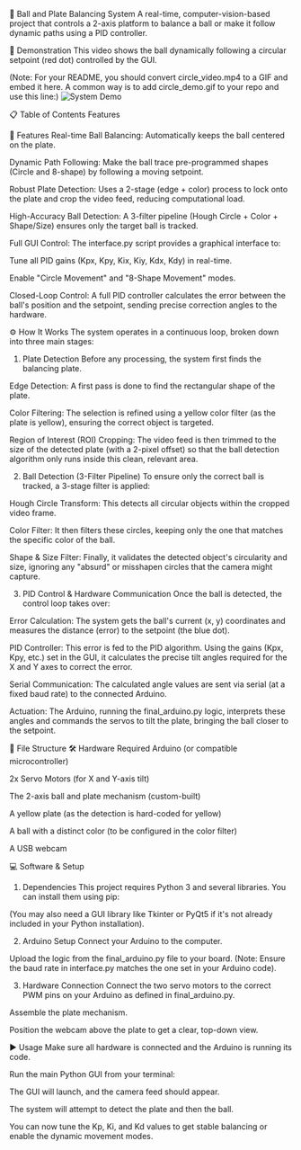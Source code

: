 🤖 Ball and Plate Balancing System
A real-time, computer-vision-based project that controls a 2-axis platform to balance a ball or make it follow dynamic paths using a PID controller.

🎥 Demonstration
This video shows the ball dynamically following a circular setpoint (red dot) controlled by the GUI.

(Note: For your README, you should convert circle_video.mp4 to a GIF and embed it here. A common way is to add circle_demo.gif to your repo and use this line:) ![System Demo](circle_demo.gif)

📋 Table of Contents
Features






🚀 Features
Real-time Ball Balancing: Automatically keeps the ball centered on the plate.

Dynamic Path Following: Make the ball trace pre-programmed shapes (Circle and 8-shape) by following a moving setpoint.

Robust Plate Detection: Uses a 2-stage (edge + color) process to lock onto the plate and crop the video feed, reducing computational load.

High-Accuracy Ball Detection: A 3-filter pipeline (Hough Circle + Color + Shape/Size) ensures only the target ball is tracked.

Full GUI Control: The interface.py script provides a graphical interface to:

Tune all PID gains (Kpx, Kpy, Kix, Kiy, Kdx, Kdy) in real-time.

Enable "Circle Movement" and "8-Shape Movement" modes.

Closed-Loop Control: A full PID controller calculates the error between the ball's position and the setpoint, sending precise correction angles to the hardware.

⚙️ How It Works
The system operates in a continuous loop, broken down into three main stages:

1. Plate Detection
Before any processing, the system first finds the balancing plate.

Edge Detection: A first pass is done to find the rectangular shape of the plate.

Color Filtering: The selection is refined using a yellow color filter (as the plate is yellow), ensuring the correct object is targeted.

Region of Interest (ROI) Cropping: The video feed is then trimmed to the size of the detected plate (with a 2-pixel offset) so that the ball detection algorithm only runs inside this clean, relevant area.

2. Ball Detection (3-Filter Pipeline)
To ensure only the correct ball is tracked, a 3-stage filter is applied:

Hough Circle Transform: This detects all circular objects within the cropped video frame.

Color Filter: It then filters these circles, keeping only the one that matches the specific color of the ball.

Shape & Size Filter: Finally, it validates the detected object's circularity and size, ignoring any "absurd" or misshapen circles that the camera might capture.

3. PID Control & Hardware Communication
Once the ball is detected, the control loop takes over:

Error Calculation: The system gets the ball's current (x, y) coordinates and measures the distance (error) to the setpoint (the blue dot).

PID Controller: This error is fed to the PID algorithm. Using the gains (Kpx, Kpy, etc.) set in the GUI, it calculates the precise tilt angles required for the X and Y axes to correct the error.

Serial Communication: The calculated angle values are sent via serial (at a fixed baud rate) to the connected Arduino.

Actuation: The Arduino, running the final_arduino.py logic, interprets these angles and commands the servos to tilt the plate, bringing the ball closer to the setpoint.

📂 File Structure
🛠 Hardware Required
Arduino (or compatible microcontroller)

2x Servo Motors (for X and Y-axis tilt)

The 2-axis ball and plate mechanism (custom-built)

A yellow plate (as the detection is hard-coded for yellow)

A ball with a distinct color (to be configured in the color filter)

A USB webcam

💻 Software & Setup
1. Dependencies
This project requires Python 3 and several libraries. You can install them using pip:

(You may also need a GUI library like Tkinter or PyQt5 if it's not already included in your Python installation).

2. Arduino Setup
Connect your Arduino to the computer.

Upload the logic from the final_arduino.py file to your board. (Note: Ensure the baud rate in interface.py matches the one set in your Arduino code).

3. Hardware Connection
Connect the two servo motors to the correct PWM pins on your Arduino as defined in final_arduino.py.

Assemble the plate mechanism.

Position the webcam above the plate to get a clear, top-down view.

▶️ Usage
Make sure all hardware is connected and the Arduino is running its code.

Run the main Python GUI from your terminal:

The GUI will launch, and the camera feed should appear.

The system will attempt to detect the plate and then the ball.

You can now tune the Kp, Ki, and Kd values to get stable balancing or enable the dynamic movement modes.
